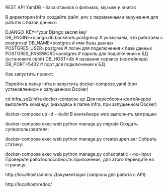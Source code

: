 REST API YamDB - база отзывов о фильмах, музыке и книгах

В директории infra создайте файл .env с переменными окружения для работы с базой данных:

DJANGO_KEY='your Django secret key'
DB_ENGINE=django.db.backends.postgresql # указываем, что работаем с postgresql
DB_NAME=postgres # имя базы данных
POSTGRES_USER=postgres # логин для подключения к базе данных
POSTGRES_PASSWORD=postgres # пароль для подключения к БД (установите свой)
DB_HOST=db # название сервиса (контейнера)
DB_PORT=5432 # порт для подключения к БД

Как запустить проект:

Перейти в папку infra и запустить docker-compose.yaml (при установленном и запущенном Docker)

cd infra_sp2/infra
docker-compose up
Для пересборки контейнеров выполнять команду: (находясь в папке infra, при запущенном Docker)

docker-compose up -d --build
В контейнере web выполнить миграции:

docker-compose exec web python manage.py migrate
Создать суперпользователя:

docker-compose exec web python manage.py createsuperuser
Собрать статику:

docker-compose exec web python manage.py collectstatic --no-input
Проверьте работоспособность приложения, для этого перейдите на страницу:

 http://localhost/admin/
Документация (запросы для работа с API):

 http://localhost/redoc/